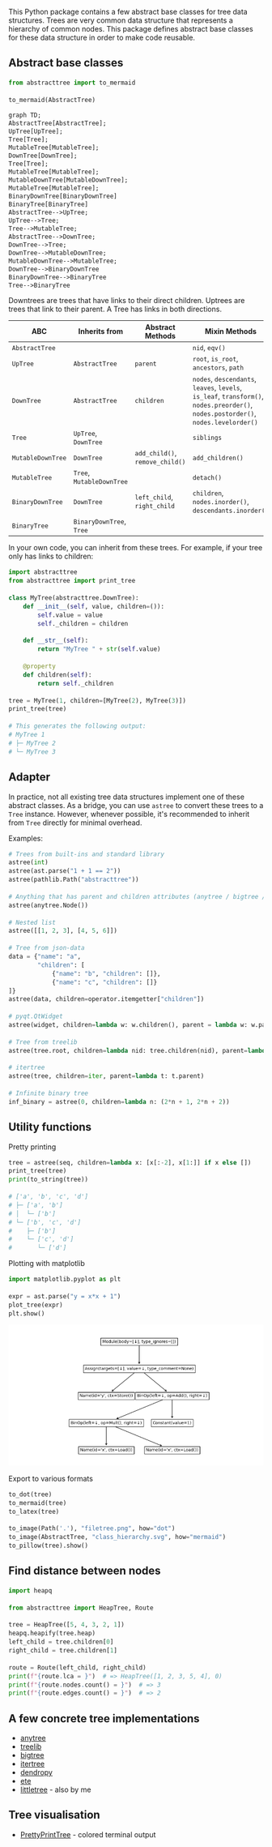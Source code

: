 This Python package contains a few abstract base classes for tree data structures.
Trees are very common data structure that represents a hierarchy of common nodes.
This package defines abstract base classes for these data structure in order to make code reusable.

## Abstract base classes ##

```python
from abstracttree import to_mermaid

to_mermaid(AbstractTree)
```

```mermaid
graph TD;
AbstractTree[AbstractTree];
UpTree[UpTree];
Tree[Tree];
MutableTree[MutableTree];
DownTree[DownTree];
Tree[Tree];
MutableTree[MutableTree];
MutableDownTree[MutableDownTree];
MutableTree[MutableTree];
BinaryDownTree[BinaryDownTree]
BinaryTree[BinaryTree]
AbstractTree-->UpTree;
UpTree-->Tree;
Tree-->MutableTree;
AbstractTree-->DownTree;
DownTree-->Tree;
DownTree-->MutableDownTree;
MutableDownTree-->MutableTree;
DownTree-->BinaryDownTree
BinaryDownTree-->BinaryTree
Tree-->BinaryTree
```

Downtrees are trees that have links to their direct children.
Uptrees are trees that link to their parent.
A Tree has links in both directions.

| ABC               | Inherits from               | Abstract Methods                  | Mixin Methods                                                                                                                        |
|-------------------|-----------------------------|-----------------------------------|--------------------------------------------------------------------------------------------------------------------------------------|
| `AbstractTree`    |                             |                                   | `nid`, `eqv()`                                                                                                                       |
| `UpTree`          | `AbstractTree`              | `parent`                          | `root`, `is_root`, `ancestors`, `path`                                                                                               |
| `DownTree`        | `AbstractTree`              | `children`                        | `nodes`, `descendants`, `leaves`, `levels`, `is_leaf`, `transform()`, `nodes.preorder()`, `nodes.postorder()`, `nodes.levelorder()`  |
| `Tree`            | `UpTree`, `DownTree`        |                                   | `siblings`                                                                                                                           |
| `MutableDownTree` | `DownTree`                  | `add_child()`, `remove_child()`   | `add_children()`                                                                                                                     |
| `MutableTree`     | `Tree`, `MutableDownTree`   |                                   | `detach()`                                                                                                                           |
| `BinaryDownTree`  | `DownTree`                  | `left_child`, `right_child`       | `children`, `nodes.inorder()`, `descendants.inorder()`                                                                               |
| `BinaryTree`      | `BinaryDownTree`, `Tree`    |                                   |                                                                                                                                      |

In your own code, you can inherit from these trees.
For example, if your tree only has links to children:

```python
import abstracttree
from abstracttree import print_tree

class MyTree(abstracttree.DownTree):
    def __init__(self, value, children=()):
        self.value = value
        self._children = children
    
    def __str__(self):
        return "MyTree " + str(self.value)

    @property
    def children(self):
        return self._children

tree = MyTree(1, children=[MyTree(2), MyTree(3)])
print_tree(tree)

# This generates the following output:
# MyTree 1
# ├─ MyTree 2
# └─ MyTree 3
```

## Adapter ##

In practice, not all existing tree data structures implement one of these abstract classes.
As a bridge, you can use `astree` to convert these trees to a `Tree` instance.
However, whenever possible, it's recommended to inherit from `Tree` directly for minimal overhead.

Examples:

```python
# Trees from built-ins and standard library
astree(int)
astree(ast.parse("1 + 1 == 2"))
astree(pathlib.Path("abstracttree"))

# Anything that has parent and children attributes (anytree / bigtree / littletree)
astree(anytree.Node())

# Nested list
astree([[1, 2, 3], [4, 5, 6]])

# Tree from json-data
data = {"name": "a",
        "children": [
            {"name": "b", "children": []},
            {"name": "c", "children": []}
]}
astree(data, children=operator.itemgetter["children"])

# pyqt.QtWidget
astree(widget, children=lambda w: w.children(), parent = lambda w: w.parent())

# Tree from treelib
astree(tree.root, children=lambda nid: tree.children(nid), parent=lambda nid: tree.parent(nid))

# itertree
astree(tree, children=iter, parent=lambda t: t.parent)

# Infinite binary tree
inf_binary = astree(0, children=lambda n: (2*n + 1, 2*n + 2))
```

## Utility functions

Pretty printing
```python
tree = astree(seq, children=lambda x: [x[:-2], x[1:]] if x else [])
print_tree(tree)
print(to_string(tree))

# ['a', 'b', 'c', 'd']
# ├─ ['a', 'b']
# │  └─ ['b']
# └─ ['b', 'c', 'd']
#    ├─ ['b']
#    └─ ['c', 'd']
#       └─ ['d']
```

Plotting with matplotlib
```python
import matplotlib.pyplot as plt

expr = ast.parse("y = x*x + 1")
plot_tree(expr)
plt.show()
```
![images/tree_calc_plot.png](images/tree_calc_plot.png)

Export to various formats
```python
to_dot(tree)
to_mermaid(tree)
to_latex(tree)

to_image(Path('.'), "filetree.png", how="dot")
to_image(AbstractTree, "class_hierarchy.svg", how="mermaid")
to_pillow(tree).show()
```

## Find distance between nodes

```python
import heapq

from abstracttree import HeapTree, Route

tree = HeapTree([5, 4, 3, 2, 1])
heapq.heapify(tree.heap)
left_child = tree.children[0]
right_child = tree.children[1]

route = Route(left_child, right_child)
print(f"{route.lca = }")  # => HeapTree([1, 2, 3, 5, 4], 0)
print(f"{route.nodes.count() = }")  # => 3
print(f"{route.edges.count() = }")  # => 2
```

## A few concrete tree implementations

- [anytree](https://github.com/c0fec0de/anytree)
- [treelib](https://github.com/caesar0301/treelib)
- [bigtree](https://github.com/kayjan/bigtree)
- [itertree](https://github.com/BR1py/itertree)
- [dendropy](https://github.com/jeetsukumaran/DendroPy)
- [ete](https://github.com/etetoolkit/ete)
- [littletree](https://github.com/lverweijen/littletree) - also by me

## Tree visualisation

- [PrettyPrintTree](https://github.com/AharonSambol/PrettyPrintTree) - colored terminal output
